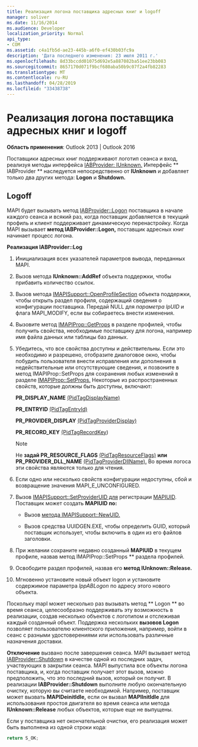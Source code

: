 ```yaml
---
title: Реализация логона поставщика адресных книг и logoff
manager: soliver
ms.date: 11/16/2014
ms.audience: Developer
localization_priority: Normal
api_type:
- COM
ms.assetid: c4a1fb5d-ae23-445b-a6f0-ef430b03fc9a
description: 'Дата последнего изменения: 23 июля 2011 г.'
ms.openlocfilehash: 8d33bccdd01075d692e5a887082ba51ee23bb083
ms.sourcegitcommit: 8657170d071f9bcf680aba50b9c07f2a4fb82283
ms.translationtype: MT
ms.contentlocale: ru-RU
ms.lasthandoff: 04/28/2019
ms.locfileid: "33438738"
---
```

# <a name="implementing-address-book-provider-logon-and-logoff"></a>Реализация логона поставщика адресных книг и logoff

**Область применения**: Outlook 2013 | Outlook 2016 
  
Поставщики адресных книг поддерживают логотип сеанса и вход, реализуя методы интерфейса [IABProvider: IUnknown.](iabprovideriunknown.md) Интерфейс ** IABProvider ** наследуется непосредственно от **IUnknown** и добавляет только два других метода: **Logon** и **Shutdown.** 
  
## <a name="logoff"></a>Logoff

MAPI будет вызывать метод [IABProvider::Logon](iabprovider-logon.md) поставщика в начале каждого сеанса и всякий раз, когда поставщик добавляется в текущий профиль и клиент поддерживает динамическую перенастройку. Когда MAPI вызывает **метод IABProvider::Logon,** поставщик адресных книг начинает процесс логона. 
  
**Реализация IABProvider::Log**
  
1. Инициализация всех указателей параметров вывода, переданных MAPI. 
    
2. Вызов метода **IUnknown::AddRef** объекта поддержки, чтобы прибавить количество ссылок. 
    
3. Вызов метода [IMAPISupport::OpenProfileSection](imapisupport-openprofilesection.md) объекта поддержки, чтобы открыть раздел профиля, содержащий сведения о конфигурации поставщика. Передай NULL для  _параметра lpUID_ и флага MAPI_MODIFY, если вы собираетесь внести изменения. 
    
4. Вызовите метод [IMAPIProp::GetProps](imapiprop-getprops.md) в разделе профилей, чтобы получить свойства, необходимые поставщику для логона, например имя файла данных или таблицы баз данных. 
    
5. Убедитесь, что все свойства доступны и действительны. Если это необходимо и разрешено, отобразите диалоговое окно, чтобы побудить пользователя внести исправления или дополнения в недействительные или отсутствующие сведения, и позвоните в метод IMAPIProp::SetProps для сохранения любых изменений в разделе [IMAPIProp::SetProps.](imapiprop-setprops.md) Некоторые из распространенных свойств, которые должны быть доступны, включают: 
    
   **PR_DISPLAY_NAME** [(PidTagDisplayName)](pidtagdisplayname-canonical-property.md)
    
   **PR_ENTRYID** [(PidTagEntryId)](pidtagentryid-canonical-property.md)
    
   **PR_PROVIDER_DISPLAY** [(PidTagProviderDisplay)](pidtagproviderdisplay-canonical-property.md)
    
   **PR_RECORD_KEY** [(PidTagRecordKey](pidtagrecordkey-canonical-property.md))
    
   > [!NOTE]
   > Не **задай PR_RESOURCE_FLAGS** [(PidTagResourceFlags)](pidtagresourceflags-canonical-property.md) **или PR_PROVIDER_DLL_NAME** [(PidTagProviderDllName).](pidtagproviderdllname-canonical-property.md) Во время логоса эти свойства являются только для чтения. 
  
6. Если одно или несколько свойств конфигурации недоступны, сбой и возвращение значения MAPI_E_UNCONFIGURED.
    
7. Вызов [IMAPISupport::SetProviderUID для](imapisupport-setprovideruid.md) регистрации [MAPIUID](mapiuid.md). Поставщик может создать **MAPIUID по:** 
    
   - Вызов [метода IMAPISupport::NewUID.](imapisupport-newuid.md) 
    
   - Вызов средства UUIDGEN.EXE, чтобы определить GUID, который поставщик использует, чтобы включить в один из его файлов заголовки.
    
8. При желании сохраните недавно созданный **MAPIUID** в текущем профиле, назвав метод IMAPIProp::SetProps ** раздела профилей. 
    
9. Освободите раздел профилей, назвав его **метод IUnknown::Release.** 
    
10. Мгновенно установите новый объект logon и установите содержимое параметра  _lppABLogon_ по адресу этого нового объекта. 
    
Поскольку mapI может несколько раз вызывать метод ** Logon ** во время сеанса, целесообразно поддерживать эту возможность в реализации, создав несколько объектов с логотипом и отслеживая каждый созданный объект. Поддержка нескольких **вызовов Logon** позволяет пользователю клиентского приложения, например, войти в сеанс с разными удостоверениями или использовать различные назначения доставки. 
  
**Отключение** вызвано после завершения сеанса. MAPI вызывает метод [IABProvider::Shutdown](iabprovider-shutdown.md) в качестве одной из последних задач, участвующих в закрытии сеанса. MAPI выпустила все объекты логона поставщика, и, когда поставщик получает этот вызов, можно предположить, что это последний вызов, который он получит. В реализации **IABProvider::Shutdown** выполните любую окончательную очистку, которую вы считаете необходимой. Например, поставщик может вызвать **MAPIDeinitIdle,** если он вызвал **MAPIInitIdle** для использования простоя двигателя во время сеанса или метода **IUnknown::Release** любых объектов, которые еще не выпущены. 
  
Если у поставщика нет окончательной очистки, его реализация может быть выполнена из одной строки кода: 
  
```cpp
return S_OK;

```


